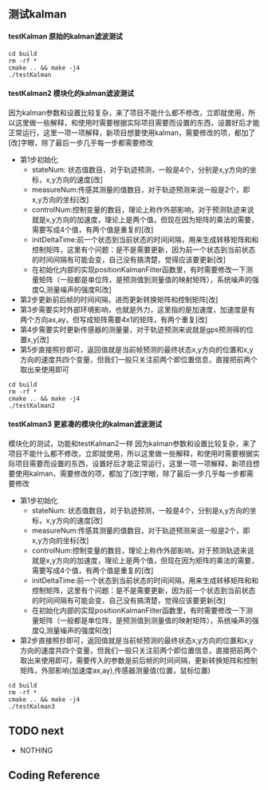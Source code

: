 ## 测试kalman
#### testKalman 原始的kalman滤波测试
```
cd build
rm -rf *
cmake .. && make -j4
./testKalman
```

#### testKalman2 模块化的kalman滤波测试
因为kalman参数和设置比较复杂，来了项目不能什么都不修改，立即就使用，所以这里做一些解释，和使用时需要根据实际项目需要而设置的东西，设置好后才能正常运行，这里一项一项解释，新项目想要使用kalman，需要修改的项，都加了[改]字眼，除了最后一步几乎每一步都需要修改  
 * 第1步初始化	
	+ stateNum: 状态值数目，对于轨迹预测，一般是4个，分别是x,y方向的坐标，x,y方向的速度[改]
	+ measureNum:传感其测量的值数目，对于轨迹预测来说一般是2个，即x,y方向的坐标[改]
	+ controlNum:控制变量的数目，理论上称作外部影响，对于预测轨迹来说就是x,y方向的加速度，理论上是两个值，但现在因为矩阵的乘法的需要，需要写成4个值，有两个值是重复的[改]
	+ initDeltaTime:前一个状态到当前状态的时间间隔，用来生成转移矩阵和和控制矩阵，这里有个问题：是不是需要更新，因为前一个状态到当前状态的时间间隔有可能会变，自己没有搞清楚，觉得应该要更新[改]
	+ 在初始化内部的实现positionKalmanFilter函数里，有时需要修改一下测量矩阵（一般都是单位阵，是预测值到测量值的映射矩阵），系统噪声的强度Q,测量噪声的强度R[改]
 * 第2步更新前后帧的时间间隔，进而更新转换矩阵和控制矩阵[改]  
 * 第3步需要实时外部环境影响，也就是外力，这里指的是加速度，加速度是有两个方向ax,ay，但写成矩阵需要4x1的矩阵，有两个重复[改]  
 * 第4步需要实时更新传感器的测量量，对于轨迹预测来说就是gps预测得的位置x,y[改]  
 * 第5步直接照抄即可，返回值就是当前帧预测的最终状态x,y方向的位置和x,y方向的速度共四个变量，但我们一般只关注前两个即位置信息，直接把前两个取出来使用即可
```
cd build
rm -rf *
cmake .. && make -j4
./testKalman2
```

#### testKalman3 更紧凑的模块化的kalman滤波测试
模块化的测试，功能和testKalman2一样
因为kalman参数和设置比较复杂，来了项目不能什么都不修改，立即就使用，所以这里做一些解释，和使用时需要根据实际项目需要而设置的东西，设置好后才能正常运行，这里一项一项解释，新项目想要使用kalman，需要修改的项，都加了[改]字眼，除了最后一步几乎每一步都需要修改  
 * 第1步初始化	
	+ stateNum: 状态值数目，对于轨迹预测，一般是4个，分别是x,y方向的坐标，x,y方向的速度[改]
	+ measureNum:传感其测量的值数目，对于轨迹预测来说一般是2个，即x,y方向的坐标[改]
	+ controlNum:控制变量的数目，理论上称作外部影响，对于预测轨迹来说就是x,y方向的加速度，理论上是两个值，但现在因为矩阵的乘法的需要，需要写成4个值，有两个值是重复的[改]
	+ initDeltaTime:前一个状态到当前状态的时间间隔，用来生成转移矩阵和和控制矩阵，这里有个问题：是不是需要更新，因为前一个状态到当前状态的时间间隔有可能会变，自己没有搞清楚，觉得应该要更新[改]
	+ 在初始化内部的实现positionKalmanFilter函数里，有时需要修改一下测量矩阵（一般都是单位阵，是预测值到测量值的映射矩阵），系统噪声的强度Q,测量噪声的强度R[改]
 * 第2步直接照抄即可，返回值就是当前帧预测的最终状态x,y方向的位置和x,y方向的速度共四个变量，但我们一般只关注前两个即位置信息，直接把前两个取出来使用即可，需要传入的参数是前后帧的时间间隔，更新转换矩阵和控制矩阵，外部影响(加速度ax,ay),传感器测量值(位置，鼠标位置)
```
cd build
rm -rf *
cmake .. && make -j4
./testKalman3
```

## TODO next
+ NOTHING
## Coding Reference


